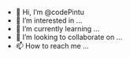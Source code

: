 - 👋 Hi, I’m @codePintu
- 👀 I’m interested in ...
- 🌱 I’m currently learning ...
- 💞️ I’m looking to collaborate on ...
- 📫 How to reach me ...

<!---
codePintu/codePintu is a ✨ special ✨ repository because its `README.md` (this file) appears on your GitHub profile.
You can click the Preview link to take a look at your changes.
--->
